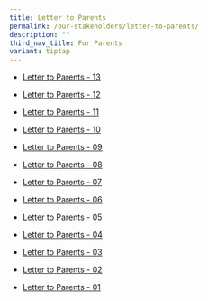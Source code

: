 ```yaml
---
title: Letter to Parents
permalink: /our-stakeholders/letter-to-parents/
description: ""
third_nav_title: For Parents
variant: tiptap
---
```

<ul data-tight="true" class="tight">
<li>
<p><a href="/files/Letter to Parents 2025/PVPS_2025_13.pdf" rel="noopener nofollow" target="_blank">Letter to Parents - 13</a>
</p>
</li>
<li>
<p><a href="/files/PVPS_2025_12.pdf" rel="noopener noreferrer nofollow" target="_blank">Letter to Parents - 12</a>
</p>
</li>
<li>
<p><a href="/files/Letter to Parents 2025/PVPS_2025_11__Final__all.pdf" rel="noopener nofollow" target="_blank">Letter to Parents - 11</a>
</p>
</li>
<li>
<p><a href="/files/Letter to Parents 2025/PVPS_2025_10.pdf" rel="noopener nofollow" target="_blank">Letter to Parents - 10</a>
</p>
</li>
<li>
<p><a href="/files/Letter to Parents 2025/PVPS_2025_09.pdf" rel="noopener nofollow" target="_blank">Letter to Parents - 09</a>
</p>
</li>
<li>
<p><a href="/files/Letter to Parents 2025/PVPS_2025_08.pdf" rel="noopener nofollow" target="_blank">Letter to Parents - 08</a>
</p>
</li>
<li>
<p><a href="/files/Letter to Parents 2025/PVPS_2025_07.pdf" rel="noopener nofollow" target="_blank">Letter to Parents - 07</a>
</p>
</li>
<li>
<p><a href="/files/Letter to Parents 2025/PVPS_2025_06_combined.pdf" rel="noopener nofollow" target="_blank">Letter to Parents - 06</a>
</p>
</li>
<li>
<p><a href="/files/Letter to Parents 2025/PVPS_2025_05.pdf" rel="noopener noreferrer nofollow" target="_blank">Letter to Parents - 05</a>
</p>
</li>
<li>
<p><a href="/files/2024 Letter to Parents/PVPS_2025_04.pdf" rel="noopener nofollow" target="_blank">Letter to Parents - 04</a>
</p>
</li>
<li>
<p><a href="/files/Letter to Parents 2025/PVPS_2025_03.pdf" rel="noopener nofollow" target="_blank">Letter to Parents - 03</a>
</p>
</li>
<li>
<p><a href="/files/2024 Letter to Parents/PVPS_2025_02_combined.pdf" rel="noopener nofollow" target="_blank">Letter to Parents - 02</a>
</p>
</li>
<li>
<p><a href="/files/Letter to Parents 2025/PVPS_2025_01.pdf" rel="noopener nofollow" target="_blank">Letter to Parents - 01</a>
</p>
</li>
</ul>
<p></p>